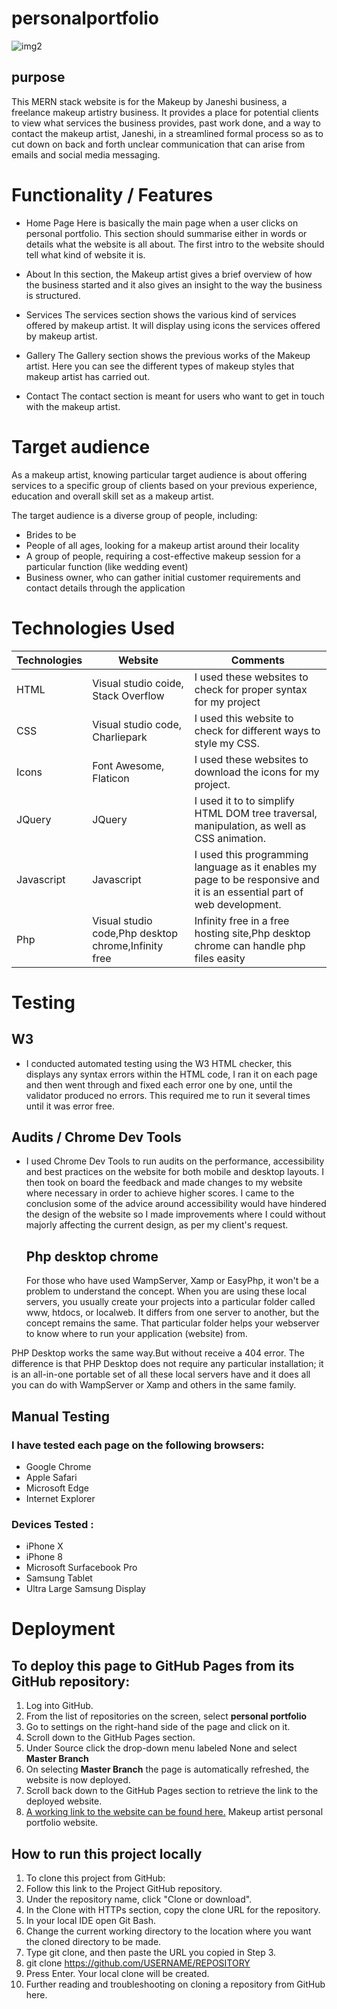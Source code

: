 # personalportfolio

![img2](https://github.com/janeshidevindi/personalportfolio/assets/136216196/51cae771-ced2-4d29-a80b-decbbfb8edcb)

## purpose 
This MERN stack website is for the Makeup by Janeshi business, a freelance makeup artistry business. It provides a place for potential clients to view what services the business provides, past work done, and a way to contact the makeup artist, Janeshi, in a streamlined formal process so as to cut down on back and forth unclear communication that can arise from emails and social media messaging.

# Functionality / Features

- Home Page
Here is basically the main page when a user clicks on personal portfolio. This section should summarise either in words or details what the website is all about. The first intro to the website should tell what kind of website it is.

- About
In this section, the Makeup artist gives a brief overview of how the business started and it also gives an insight to the way the business is structured.

- Services
The services section shows the various kind of services offered by makeup artist. It will display using icons the services offered by makeup artist.

- Gallery
The Gallery section shows the previous works of the Makeup artist. Here you can see the different types of makeup styles that makeup artist has carried out.

- Contact
The contact section is meant for users who want to get in touch with the makeup artist.

# Target audience
As a makeup artist, knowing particular target audience is about offering services to a specific group of clients based on your previous experience, education and overall skill set as a makeup artist.

The target audience is a diverse group of people, including:
- Brides to be
- People of all ages, looking for a makeup artist around their locality
- A group of people, requiring a cost-effective makeup session for a particular function (like wedding event)
- Business owner, who can gather initial customer requirements and contact details through the application

# Technologies Used

|Technologies	|Website|	Comments|
|---|---|---|
|HTML|	Visual studio coide, Stack Overflow	|I used these websites to check for proper syntax for my project|
|CSS	|Visual studio code, Charliepark|	I used this website to check for different ways to style my CSS.|
|Icons|	Font Awesome, Flaticon|	I used these websites to download the icons for my project.|
|JQuery|	JQuery|	I used it to to simplify HTML DOM tree traversal, manipulation, as well as CSS animation.|
|Javascript|	Javascript|	I used this programming language as it enables my page to be responsive and it is an essential part of web development.|
|Php|	Visual studio code,Php desktop chrome,Infinity free|Infinity free in a free hosting site,Php desktop chrome can handle php files easity|

# Testing
## W3

- I conducted automated testing using the W3 HTML checker, this displays any syntax errors within the HTML code, I ran it on each page and then went through and fixed each error one by one, until the validator produced no errors. This required me to run it several times until it was error free.

## Audits / Chrome Dev Tools
- I used Chrome Dev Tools to run audits on the performance, accessibility and best practices on the website for both mobile and desktop layouts. I then took on board the feedback and made changes to my website where necessary in order to achieve higher scores. I came to the conclusion some of the advice around accessibility would have hindered the design of the website so I made improvements where I could without majorly affecting the current design, as per my client's request.

  ## Php desktop chrome
  For those who have used WampServer, Xamp or EasyPhp, it won't be a problem to understand the concept. When you are using these local servers, you usually create your projects into a particular folder called www, htdocs, or localweb. It differs from one server to another, but the concept remains the same. That particular folder helps your webserver to know where to run your application (website) from.


PHP Desktop works the same way.But without receive a 404 error. The difference is that PHP Desktop does not require any particular installation; it is an all-in-one portable set of all these local servers have and it does all you can do with WampServer or Xamp and others in the same family.

## Manual Testing
### I have tested each page on the following  browsers:

  - Google Chrome
  - Apple Safari
  - Microsoft Edge
  - Internet Explorer
### Devices Tested :
  - iPhone X
  - iPhone 8
  - Microsoft Surfacebook Pro
  - Samsung Tablet
  - Ultra Large Samsung Display
  
 # Deployment
## To deploy this page to GitHub Pages from its GitHub repository:

1. Log into GitHub.
2. From the list of repositories on the screen, select **personal portfolio**
3. Go to settings on the right-hand side of the page and click on it.
4. Scroll down to the GitHub Pages section.
5. Under Source click the drop-down menu labeled None and select **Master Branch**
6. On selecting **Master Branch** the page is automatically refreshed, the website is now deployed.
7. Scroll back down to the GitHub Pages section to retrieve the link to the deployed website.
8. [A working link to the website can be found here.](  http://makeupartistpersonalportpolio.rf.gd/ ) Makeup artist personal portfolio website.

## How to run this project locally
1. To clone this project from GitHub:
2. Follow this link to the Project GitHub repository.
3. Under the repository name, click "Clone or download".
4. In the Clone with HTTPs section, copy the clone URL for the repository.
5. In your local IDE open Git Bash.
6. Change the current working directory to the location where you want the cloned directory to be made.
7. Type git clone, and then paste the URL you copied in Step 3.
8. git clone https://github.com/USERNAME/REPOSITORY
9. Press Enter. Your local clone will be created.
10. Further reading and troubleshooting on cloning a repository from GitHub here.
  
